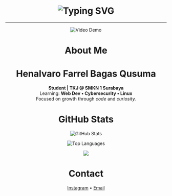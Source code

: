 <h1 align="center">
  <img src="https://readme-typing-svg.demolab.com?size=28&duration=4000&pause=800&color=FFFFFF&center=true&vCenter=true&width=650&lines=Halo+semua;Saya+Henalvaro+Farrel+Bagas+Qusuma" alt="Typing SVG" />
</h1>

---

<p align="center">
  <img src="https://media2.giphy.com/media/v1.Y2lkPTc5MGI3NjExcXd6YTNuN3p2M3ZlaDM4Njd2N3huYWdtdXZxazZ4dDZjYXhyZDhpaCZlcD12MV9pbnRlcm5hbF9naWZfYnlfaWQmY3Q9Zw/3ohzdRvbtMEJig1PKo/giphy.gif" alt="Video Demo" />
</p>
<h1 align="center">
  About Me
</h1>

<div align="center">

# Henalvaro Farrel Bagas Qusuma

**Student | TKJ @ SMKN 1 Surabaya**  
Learning: **Web Dev • Cybersecurity • Linux**  
Focused on growth through *code* and *curiosity.*

</div>

<h1 align="center">
  GitHub Stats
</h1>

<p align="center">
  <img src="https://github-readme-stats.vercel.app/api?username=Henalvaro19&show_icons=true&theme=radical" alt="GitHub Stats" />
</p>

<p align="center">
  <img src="https://github-readme-stats.vercel.app/api/top-langs/?username=Henalvaro19&layout=compact&theme=radical" alt="Top Languages" />
</p>

<p align="center">
  <img src="https://skillicons.dev/icons?i=py,cpp,html,css,js,github,linux,windows" />
</p>

<h1 align="center">
  Contact
</h1>

<p align="center" color="white" text-decoration="none">
  <a href="https://www.instagram.com/pharelcsr?igsh=aWU5cnZ0MTNkdzZn" target="_blank">Instagram</a> •
  <a href="henalvarofarrel@gmail.com" target="_blank">Email</a>
</p>
